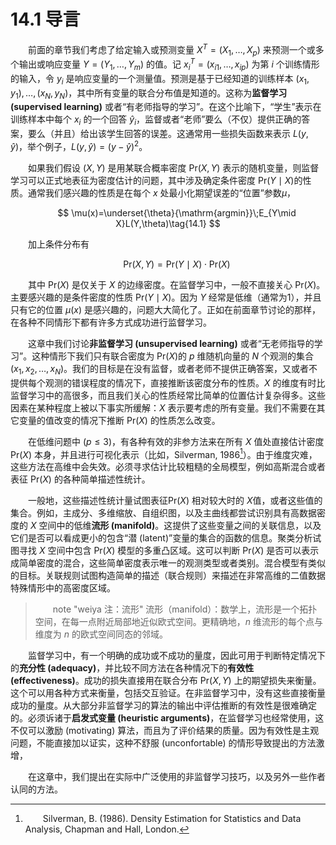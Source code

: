 # 14.1 导言

<style>p{text-indent:2em;2}</style>

前面的章节我们考虑了给定输入或预测变量 $X^T=(X_1,\ldots,X_p)$ 来预测一个或多个输出或响应变量 $Y=(Y_1,\ldots,Y_m)$ 的值。记 $x_i^T=(x_{i1},\ldots,x_{ip})$ 为第 $i$ 个训练情形的输入，令 $y_i$ 是响应变量的一个测量值。预测是基于已经知道的训练样本 $(x_1,y_1),\ldots,(x_N,y_N)$，其中所有变量的联合分布值是知道的。这称为**监督学习 (supervised learning)** 或者“有老师指导的学习”。在这个比喻下，“学生”表示在训练样本中每个 $x_i$ 的一个回答 $\hat y_i$，监督或者“老师”要么（不仅）提供正确的答案，要么（并且）给出该学生回答的误差。这通常用一些损失函数来表示 $L(y,\hat y)$，举个例子，$L(y,\hat y)=(y-\hat y)^2$。

如果我们假设 $(X,Y)$ 是用某联合概率密度 $\mathrm{Pr}(X,Y)$ 表示的随机变量，则监督学习可以正式地表征为密度估计的问题，其中涉及确定条件密度 $\mathrm{Pr}(Y\mid X)$的性质。通常我们感兴趣的性质是在每个 $x$ 处最小化期望误差的“位置”参数$\mu$，


$$
\mu(x)=\underset{\theta}{\mathrm{argmin}}\;E_{Y\mid X}L(Y,\theta)\tag{14.1}
$$

加上条件分布有


$$
\mathrm{Pr}(X,Y)=\mathrm{Pr}(Y\mid X)\cdot \mathrm{Pr}(X)
$$

其中 $\mathrm{Pr}(X)$ 是仅关于 $X$ 的边缘密度。在监督学习中，一般不直接关心 $\mathrm{Pr}(X)$。主要感兴趣的是条件密度的性质 $\mathrm{Pr}(Y\mid X)$。因为 $Y$ 经常是低维（通常为1），并且只有它的位置 $\mu(x)$ 是感兴趣的，问题大大简化了。正如在前面章节讨论的那样，在各种不同情形下都有许多方式成功进行监督学习。

这章中我们讨论**非监督学习 (unsupervised learning)** 或者“无老师指导的学习”。这种情形下我们只有联合密度为 $\mathrm{Pr}(X)$的 $p$ 维随机向量的 $N$ 个观测的集合 $(x_1,x_2,\ldots,x_N)$。我们的目标是在没有监督，或者老师不提供正确答案，又或者不提供每个观测的错误程度的情况下，直接推断该密度分布的性质。$X$ 的维度有时比监督学习中的高很多，而且我们关心的性质经常比简单的位置估计复杂得多。这些因素在某种程度上被以下事实所缓解：$X$ 表示要考虑的所有变量。我们不需要在其它变量的值改变的情况下推断 $\mathrm{Pr}(X)$ 的性质怎么改变。

在低维问题中 ($p\le 3$)，有各种有效的非参方法来在所有 $X$ 值处直接估计密度 $\mathrm{Pr}(X)$ 本身，并且进行可视化表示（比如，Silverman, 1986[^1]）。由于维度灾难，这些方法在高维中会失效。必须寻求估计比较粗糙的全局模型，例如高斯混合或者表征 $\mathrm{Pr}(X)$ 的各种简单描述性统计。

一般地，这些描述性统计量试图表征$\mathrm{Pr}(X)$ 相对较大时的 $X$值，或者这些值的集合。例如，主成分、多维缩放、自组织图，以及主曲线都尝试识别具有高数据密度的 $X$ 空间中的低维**流形 (manifold)**。这提供了这些变量之间的关联信息，以及它们是否可以看成更小的包含“潜 (latent)”变量的集合的函数的信息。聚类分析试图寻找 $X$ 空间中包含 $\mathrm{Pr}(X)$ 模型的多重凸区域。这可以判断 $\mathrm{Pr}(X)$ 是否可以表示成简单密度的混合，这些简单密度表示唯一的观测类型或者类别。混合模型有类似的目标。关联规则试图构造简单的描述（联合规则）来描述在非常高维的二值数据特殊情形中的高密度区域。

> note "weiya 注：流形"
    流形（manifold）：数学上，流形是一个拓扑空间，在每一点附近局部地近似欧式空间。更精确地，$n$ 维流形的每个点与维度为 $n$ 的欧式空间同态的邻域。

监督学习中，有一个明确的成功或不成功的量度，因此可用于判断特定情况下的**充分性 (adequacy)**，并比较不同方法在各种情况下的**有效性 (effectiveness)**。成功的损失直接用在联合分布 $\mathrm{Pr}(X,Y)$ 上的期望损失来衡量。这个可以用各种方式来衡量，包括交互验证。在非监督学习中，没有这些直接衡量成功的量度。从大部分非监督学习的算法的输出中评估推断的有效性是很难确定的。必须诉诸于**启发式变量 (heuristic arguments)**，在监督学习也经常使用，这不仅可以激励 (motivating) 算法，而且为了评价结果的质量。因为有效性是主观问题，不能直接加以证实，这种不舒服 (unconfortable) 的情形导致提出的方法激增，

在这章中，我们提出在实际中广泛使用的非监督学习技巧，以及另外一些作者认同的方法。

[^1]: Silverman, B. (1986). Density Estimation for Statistics and Data Analysis, Chapman and Hall, London.

